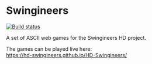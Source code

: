 # Swingineers
[![Build status](https://travis-ci.org/HD-Swingineers/HD-Swingineers.svg?branch=master)](https://travis-ci.org/HD-Swingineers/HD-Swingineers)

A set of ASCII web games for the Swingineers HD project.

The games can be played live here:  
<https://hd-swingineers.github.io/HD-Swingineers/>
